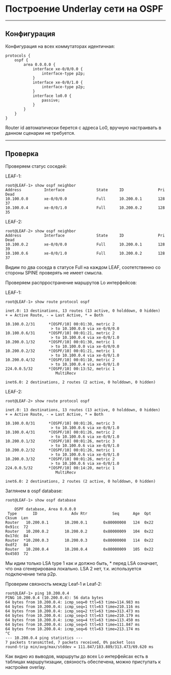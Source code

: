 # Построение Underlay сети на OSPF
---
## Конфигурация

Конфигурация на всех коммутаторах идентичная:
```
protocols {
    ospf {
        area 0.0.0.0 {
            interface xe-0/0/0.0 {
                interface-type p2p;
            }
            interface xe-0/0/1.0 {
                interface-type p2p;
            }
            interface lo0.0 {
                passive;
            }
        }
    }
}
```
Router id автоматически берется с адреса Lo0, вручную настраивать в данном сценарии не требуется.

---
## Проверка

Проверяем статус соседей:

LEAF-1:
```
root@LEAF-1> show ospf neighbor 
Address          Interface              State     ID               Pri  Dead
10.100.0.0       xe-0/0/0.0             Full      10.200.0.1       128    37
10.100.0.4       xe-0/0/1.0             Full      10.200.0.2       128    35
```
LEAF-2:
```
root@LEAF-2> show ospf neighbor 
Address          Interface              State     ID               Pri  Dead
10.100.0.2       xe-0/0/0.0             Full      10.200.0.1       128    39
10.100.0.6       xe-0/0/1.0             Full      10.200.0.2       128    37
```
Видим по два соседа в статусе Full на каждом LEAF, соотетственно со стороны SPINE проверять не имеет смысла.

Проверяем распрространение маршрутов Lo интерфейсов:

LEAF-1:
```
root@LEAF-1> show route protocol ospf   

inet.0: 13 destinations, 13 routes (13 active, 0 holddown, 0 hidden)
+ = Active Route, - = Last Active, * = Both

10.100.0.2/31      *[OSPF/10] 00:01:30, metric 2
                    > to 10.100.0.0 via xe-0/0/0.0
10.100.0.6/31      *[OSPF/10] 00:01:21, metric 2
                    > to 10.100.0.4 via xe-0/0/1.0
10.200.0.1/32      *[OSPF/10] 00:01:30, metric 1
                    > to 10.100.0.0 via xe-0/0/0.0
10.200.0.2/32      *[OSPF/10] 00:01:21, metric 1
                    > to 10.100.0.4 via xe-0/0/1.0
10.200.0.4/32      *[OSPF/10] 00:01:10, metric 2
                    > to 10.100.0.4 via xe-0/0/1.0
224.0.0.5/32       *[OSPF/10] 00:13:52, metric 1
                      MultiRecv

inet6.0: 2 destinations, 2 routes (2 active, 0 holddown, 0 hidden)
```
LEAF-2:
```
root@LEAF-2> show route protocol ospf   

inet.0: 13 destinations, 13 routes (13 active, 0 holddown, 0 hidden)
+ = Active Route, - = Last Active, * = Both

10.100.0.0/31      *[OSPF/10] 00:01:26, metric 3
                    > to 10.100.0.6 via xe-0/0/1.0
10.100.0.4/31      *[OSPF/10] 00:01:26, metric 2
                    > to 10.100.0.6 via xe-0/0/1.0
10.200.0.1/32      *[OSPF/10] 00:01:26, metric 3
                    > to 10.100.0.6 via xe-0/0/1.0
10.200.0.2/32      *[OSPF/10] 00:01:26, metric 1
                    > to 10.100.0.6 via xe-0/0/1.0
10.200.0.3/32      *[OSPF/10] 00:01:26, metric 2
                    > to 10.100.0.6 via xe-0/0/1.0
224.0.0.5/32       *[OSPF/10] 00:14:20, metric 1
                      MultiRecv

inet6.0: 2 destinations, 2 routes (2 active, 0 holddown, 0 hidden)
```

Заглянем в ospf database:
```
root@LEAF-1> show ospf database 

    OSPF database, Area 0.0.0.0
 Type       ID               Adv Rtr           Seq      Age  Opt  Cksum  Len 
Router   10.200.0.1       10.200.0.1       0x80000008   124  0x22 0x91cc  72
Router   10.200.0.2       10.200.0.2       0x80000009   104  0x22 0x17dc  84
Router  *10.200.0.3       10.200.0.3       0x80000008   114  0x22 0xdf2   84
Router   10.200.0.4       10.200.0.4       0x80000009   105  0x22 0x4503  72

```
Мы идим только LSA type 1 как и должно быть, * перед LSA означает, что она сгенерирована локально. LSA 2 нет, т.к. используется подключение типа p2p.

Проверим связность между Leaf-1 и Leaf-2:
```
root@LEAF-1> ping 10.200.0.4       
PING 10.200.0.4 (10.200.0.4): 56 data bytes
64 bytes from 10.200.0.4: icmp_seq=0 ttl=63 time=114.983 ms
64 bytes from 10.200.0.4: icmp_seq=1 ttl=63 time=210.116 ms
64 bytes from 10.200.0.4: icmp_seq=2 ttl=63 time=313.473 ms
64 bytes from 10.200.0.4: icmp_seq=3 ttl=63 time=210.179 ms
64 bytes from 10.200.0.4: icmp_seq=4 ttl=63 time=113.450 ms
64 bytes from 10.200.0.4: icmp_seq=5 ttl=63 time=111.847 ms
64 bytes from 10.200.0.4: icmp_seq=6 ttl=63 time=213.174 ms
^C
--- 10.200.0.4 ping statistics ---
7 packets transmitted, 7 packets received, 0% packet loss
round-trip min/avg/max/stddev = 111.847/183.889/313.473/69.620 ms
```
Как видно из выводов, маршруты до всех Lo интерфейсах есть в таблицах маршрутизации, связность обеспечена, можно приступать к настройке overlay.

